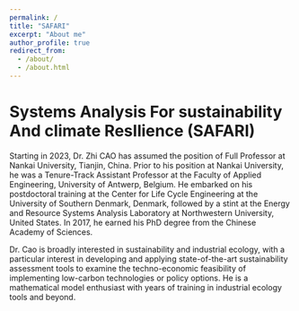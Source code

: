 ```yaml
---
permalink: /
title: "SAFARI"
excerpt: "About me"
author_profile: true
redirect_from: 
  - /about/
  - /about.html
---
```


# Systems Analysis For sustainability And climate ResIlience (SAFARI)

Starting in 2023, Dr. Zhi CAO has assumed the position of Full Professor at Nankai University, Tianjin, China. Prior to his position at Nankai University, he was a Tenure-Track Assistant Professor at the Faculty of Applied Engineering, University of Antwerp, Belgium. He embarked on his postdoctoral training at the Center for Life Cycle Engineering at the University of Southern Denmark, Denmark, followed by a stint at the Energy and Resource Systems Analysis Laboratory at Northwestern University, United States. In 2017, he earned his PhD degree from the Chinese Academy of Sciences.

Dr. Cao is broadly interested in sustainability and industrial ecology, with a particular interest in developing and applying state-of-the-art sustainability assessment tools to examine the techno-economic feasibility of implementing low-carbon technologies or policy options. He is a mathematical model enthusiast with years of training in industrial ecology tools and beyond.
